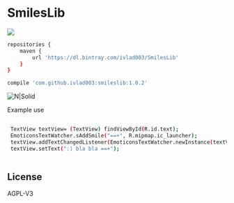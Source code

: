 # SmilesLib

<a href='https://bintray.com/ivlad003/SmilesLib/smileslib?source=watch' alt='Get automatic notifications about new "smileslib" versions'><img src='https://www.bintray.com/docs/images/bintray_badge_color.png'></a>
```sh
repositories {
    maven {
        url 'https://dl.bintray.com/ivlad003/SmilesLib'
    }
}

compile 'com.github.ivlad003:smileslib:1.0.2'
```
![N|Solid](http://screenshots.collabstar.com/vz/Genymotion_for_personal_use_-_Samsung_Galaxy_S4_-_4_3_-_API_18_-_1080x1920__1080x1920__480dpi__-_192_168_56_101_1D8CAF4A.png)

Example use
```sh
 
 TextView textView= (TextView) findViewById(R.id.text);
 EmoticonsTextWatcher.sAddSmile("==+", R.mipmap.ic_launcher);
 textView.addTextChangedListener(EmoticonsTextWatcher.newInstance(textView));
 textView.setText(":) bla bla ==+");
 
```

License
----

AGPL-V3

